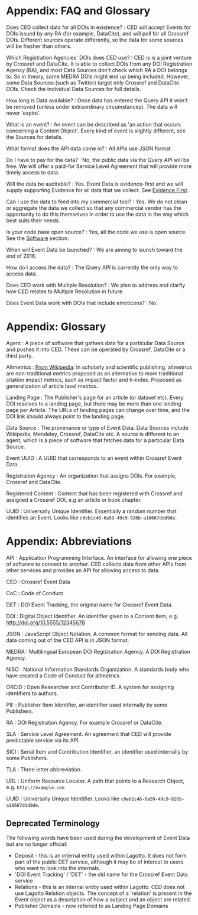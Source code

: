 # Appendix: FAQ and Glossary

Does CED collect data for all DOIs in existence?
  : CED will accept Events for DOIs issued by any RA (for example, DataCite), and will poll for all Crossref DOIs. Different sources operate differently, so the data for some sources will be fresher than others.
 
Which Registration Agencies' DOIs does CED use?
  : CED is is a joint venture by Crossref and DataCite. It is able to collect DOIs from any DOI Registration Agency (RA), and most Data Sources don't check which RA a DOI belongs to. So in theory, some MEDRA DOIs might end up being included. However, some Data Sources (such as Twitter) target only Crossref and DataCite DOIs. Check the individual Data Sources for full details.

How long is Data available?
  : Once data has entered the Query API it won't be removed (unless under extraordinary circumstances). The data will never 'expire'.
 
What is an event?
  : An event can be described as 'an action that occurs concerning a Content Object'. Every kind of event is slightly different, see the Sources for details.

What format does the API data come in?
  : All APIs use JSON format

Do I have to pay for the data?
  : No, the public data via the Query API will be free. We will offer a paid-for Service Level Agreement that will provide more timely access to data.

Will the data be auditable?
  : Yes. Event Data is evidence-first and we will supply supporting Evidence for all data that we collect. See [Evidence First](concepts#concept-evidence-first).

Can I use the data to feed into my commercial tool? 
  : Yes. We do not clean or aggregate the data we collect so that any commercial vendor has the opportunity to do this themselves in order to use the data in the way which best suits their needs.

Is your code base open source?
  : Yes, all the code we use is open source. See the [Software](#software) section.

When will Event Data be launched?
  :  We are aiming to launch toward the end of 2016.

How do I access the data?
  : The Query API is currently the only way to access data. 

Does CED work with Multiple Resolution?
  : We plan to address and clarfiy how CED relates to Multiple Resolution in future.

Does Event Data work with DOIs that include emoticons?
  : No.

# Appendix: Glossary

Agent
  :  A piece of software that gathers data for a particular Data Source and pushes it into CED. These can be operated by Crossref, DataCite or a third party.

Altmetrics
  :  [From Wikipedia](https://en.wikipedia.org/wiki/Altmetrics): In scholarly and scientific publishing, altmetrics are non-traditional metrics proposed as an alternative to more traditional citation impact metrics, such as impact factor and h-index. Proposed as generalization of article level metrics.

Landing Page
  :  The Publisher's page for an article (or dataset etc). Every DOI resolves to a landing page, but there may be more than one landing page per Article. The URLs of landing pages can change over time, and the DOI link should always point to the landing page.

Data Source
  :  The provenance or type of Event Data. Data Sources include Wikipedia, Mendeley, Crossref, DataCite etc. A source is different to an agent, which is a piece of software that fetches data for a particular Data Source.

Event UUID
  :  A UUID that corresponds to an event within Crossref Event Data. 

Registration Agency
  :  An organization that assigns DOIs. For example, Crossref and DataCite.

Registered Content
  :  Content that has been registered with Crossref and assigned a Crossref DOI, e.g an article or book chapter.

UUID
  :  Universally Unique Identifier. Essentially a random number that identifies an Event. Looks like `c0eb1c46-6a59-49c9-926b-a10667ddd9de`.

# Appendix: Abbreviations

API
  :  Application Programming Interface. An interface for allowing one piece of software to connect to another. CED collects data from other APIs from other services and provides an API for allowing access to data.

CED
  :  Crossref Event Data

CoC
  :  Code of Conduct

DET
  :  DOI Event Tracking, the original name for Crossref Event Data.

DOI
  :  Digital Object Identifier. An identifier given to a Content Item, e.g. http://doi.org/10.5555/12345678

JSON 
  :  JavaScript Object Notation. A common format for sending data. All data coming out of the CED API is in JSON format.

MEDRA
  :  Multilingual European DOI Registration Agency. A DOI Registration Agency.

NISO
  :  National Information Standards Organization. A standards body who have created a Code of Conduct for altmetrics.

ORCiD
  :  Open Researcher and Contributor ID. A system for assigning identifiers to authors.

PII: 
  : Publisher Item Identifier, an identifier used internally by some Publishers.

RA
  :  DOI Registration Agency. For example Crossref or DataCite.

SLA
  :  Service Level Agreement. An agreement that CED will provide predictable service via its API.

SICI
  :  Serial Item and Contribution Identifier, an identifier used internally by some Publishers.

TLA
  :  Three letter abbreviation. 

URL
  :  Uniform Resource Locator. A path that points to a Research Object, e.g. `http://example.com`

UUID
  :  Universally Unique Identifier. Looks like `c0eb1c46-6a59-49c9-926b-a10667ddd9de`.

## Deprecated Terminology

The following words have been used during the development of Event Data but are no longer official:

 - Deposit - this is an internal entity used within Lagotto. It does not form part of the public DET service, although it may be of interest to users who want to look into the internals.
 - 'DOI Event Tracking' / 'DET' - the old name for the Crossref Event Data service
 - Relations - this is an internal entity used within Lagotto. CED does not use Lagotto Relation objects. The concept of a 'relation' is present in the Event object as a description of how a subject and an object are related.
 - Publisher Domains - now referred to as Landing Page Domains
